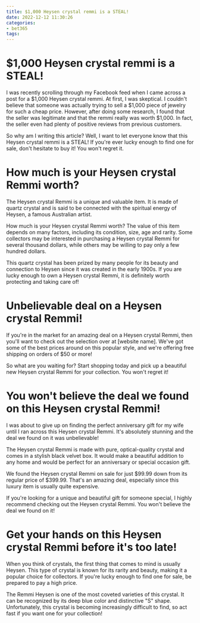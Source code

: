 ```yaml
---
title: $1,000 Heysen crystal remmi is a STEAL!
date: 2022-12-12 11:30:26
categories:
- bet365
tags:
---
```



#  $1,000 Heysen crystal remmi is a STEAL!

I was recently scrolling through my Facebook feed when I came across a post for a $1,000 Heysen crystal remmi. At first, I was skeptical. I couldn't believe that someone was actually trying to sell a $1,000 piece of jewelry for such a cheap price. However, after doing some research, I found that the seller was legitimate and that the remmi really was worth $1,000. In fact, the seller even had plenty of positive reviews from previous customers.

So why am I writing this article? Well, I want to let everyone know that this Heysen crystal remmi is a STEAL! If you're ever lucky enough to find one for sale, don't hesitate to buy it! You won't regret it.

#  How much is your Heysen crystal Remmi worth? 

The Heysen crystal Remmi is a unique and valuable item. It is made of quartz crystal and is said to be connected with the spiritual energy of Heysen, a famous Australian artist.

How much is your Heysen crystal Remmi worth? The value of this item depends on many factors, including its condition, size, age and rarity. Some collectors may be interested in purchasing a Heysen crystal Remmi for several thousand dollars, while others may be willing to pay only a few hundred dollars.

This quartz crystal has been prized by many people for its beauty and connection to Heysen since it was created in the early 1900s. If you are lucky enough to own a Heysen crystal Remmi, it is definitely worth protecting and taking care of!

#  Unbelievable deal on a Heysen crystal Remmi! 

If you're in the market for an amazing deal on a Heysen crystal Remmi, then you'll want to check out the selection over at [website name]. We've got some of the best prices around on this popular style, and we're offering free shipping on orders of $50 or more!

So what are you waiting for? Start shopping today and pick up a beautiful new Heysen crystal Remmi for your collection. You won't regret it!

#  You won't believe the deal we found on this Heysen crystal Remmi! 

I was about to give up on finding the perfect anniversary gift for my wife until I ran across this Heysen crystal Remmi. It's absolutely stunning and the deal we found on it was unbelievable!

The Heysen crystal Remmi is made with pure, optical-quality crystal and comes in a stylish black velvet box. It would make a beautiful addition to any home and would be perfect for an anniversary or special occasion gift.

We found the Heysen crystal Remmi on sale for just $99.99 down from its regular price of $399.99. That's an amazing deal, especially since this luxury item is usually quite expensive.

If you're looking for a unique and beautiful gift for someone special, I highly recommend checking out the Heysen crystal Remmi. You won't believe the deal we found on it!

#  Get your hands on this Heysen crystal Remmi before it's too late!

When you think of crystals, the first thing that comes to mind is usually Heysen. This type of crystal is known for its rarity and beauty, making it a popular choice for collectors. If you're lucky enough to find one for sale, be prepared to pay a high price.

The Remmi Heysen is one of the most coveted varieties of this crystal. It can be recognized by its deep blue color and distinctive "S" shape. Unfortunately, this crystal is becoming increasingly difficult to find, so act fast if you want one for your collection!